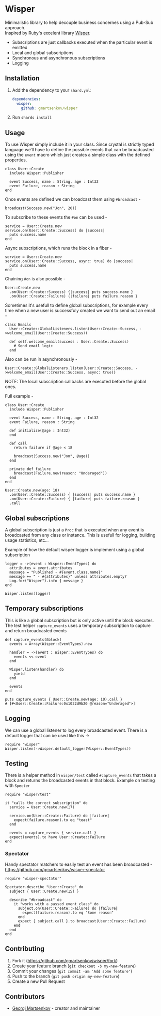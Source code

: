 # Wisper

Minimalistic library to help decouple business concernes using a Pub-Sub approach.  
Inspired by Ruby's excelent library [Wisper](https://github.com/krisleech/wisper).
- Subscriptions are just callbacks executed when the particular event is emitted
- Local and global subscriptions
- Synchronous and asynchronous subscriptions
- Logging

## Installation

1. Add the dependency to your `shard.yml`:

   ```yaml
   dependencies:
     wisper:
       github: gmartsenkov/wisper
   ```

2. Run `shards install`

## Usage

To use Wisper simply include it in your class. Since crystal is strictly typed language we'll have to define the possible events that can be broadcasted using the `event` macro which just creates a simple class with the defined properties. 
```crystal
class User::Create
  include Wisper::Publisher

  event Success, name : String, age : Int32
  event Failure, reason : String
end
```
Once events are defined we can broadcast them using `#broadcast` -
```crystal
broadcast(Success.new("Jon", 20))
```
To subscribe to these events the `#on` can be used -
``` crystal
service = User::Create.new
service.on(User::Create::Success) do |success|
  puts success.name
end
```
Async subscriptions, which runs the block in a fiber - 
``` crystal
service = User::Create.new
service.on(User::Create::Success, async: true) do |success|
  puts success.name
end
```
Chaining `#on` is also possible -
``` crystal
User::Create.new
  .on(User::Create::Success) {|success| puts success.name }
  .on(User::Create::Failure) {|failure| puts failure.reason }
```
Sometimes it's usefull to define global subscriptions, for example every time when a new user is successfuly created we want to send out an email -
``` crystal
class Emails
  User::Create::GlobalListeners.listen(User::Create::Success, ->welcome_email(User::Create::Success))

  def self.welcome_email(success : User::Create::Success)
    # Send email logic
  end
```
Also can be run in asynchronously -
``` crystal
User::Create::GlobalListeners.listen(User::Create::Success, ->welcome_email(User::Create::Success, async: true))
```
NOTE: The local subscription callbacks are executed before the global ones.

Full example -
``` crystal
class User::Create
  include Wisper::Publisher

  event Success, name : String, age : Int32
  event Failure, reason : String

  def initialize(@age : Int32)
  end

  def call
    return failure if @age < 18

    broadcast(Success.new("Jon", @age))
  end

  private def failure
    broadcast(Failure.new(reason: "Underaged"))
  end
end

User::Create.new(age: 18)
  .on(User::Create::Success) { |success| puts success.name }
  .on(User::Create::Failure) { |failure| puts failure.reason }
  .call
```
## Global subscriptions
A global subscription is just a `Proc` that is executed when any event is broadcasted from any class or instance. This is usefull for logging, building usage statistics, etc...

Example of how the default wisper logger is implement using a global subscription
``` crystal
logger = ->(event : Wisper::EventTypes) do
  attributes = event.attributes
  message = "Published - #{event.class.name}"
  message += " - #{attributes}" unless attributes.empty?
  Log.for("Wisper").info { message }
end

Wisper.listen(logger)
```

## Temporary subscriptions
This is like a global subscription but is only active until the block executes.
The test helper `capture_events` uses a temporary subscription to capture and return broadcasted events
``` crystal
def capture_events(&block)
  events = Array(Wisper::EventTypes).new

  handler = ->(event : Wisper::EventTypes) do
    events << event
  end

  Wisper.listen(handler) do
    yield
  end

  events
end

puts capture_events { User::Create.new(age: 10).call }
# [#<User::Create::Failure:0x1022d9b20 @reason="Underaged">]
```

## Logging
We can use a global listener to log every broadcasted event. There is a default logger that can be used like this ->
``` crystal
require "wisper"
Wisper.listen(->Wisper.default_logger(Wisper::EventTypes))
```

## Testing
There is a helper method in `wisper/test` called `#capture_events` that takes a block and returns the broadcasted events in that block.
Example on testing with `Specter`
``` crystal
require "wisper/test"

it "calls the correct subscription" do
  service = User::Create.new(17)

  service.on(User::Create::Failure) do |failure|
    expect(failure.reason).to eq "teast"
  end

  events = capture_events { service.call }
  expect(events).to have User::Create::Failure
end
```
### Spectator
Handy spectator matchers to easily test an event has been broadcasted - https://github.com/gmartsenkov/wisper-spectator
``` crystal
require "wisper-spectator"

Spectator.describe "User::Create" do
  subject { User::Create.new(15) }

  describe "#broadcast" do
    it "works with a passed event class" do
      subject.on(User::Create::Failure) do |failure|
        expect(failure.reason).to eq "Some reason"
      end
      expect { subject.call }.to broadcast(User::Create::Failure)
    end
  end
end
```

## Contributing

1. Fork it (<https://github.com/gmartsenkov/wisper/fork>)
2. Create your feature branch (`git checkout -b my-new-feature`)
3. Commit your changes (`git commit -am 'Add some feature'`)
4. Push to the branch (`git push origin my-new-feature`)
5. Create a new Pull Request

## Contributors

- [Georgi Martsenkov](https://github.com/gmartsenkov) - creator and maintainer
